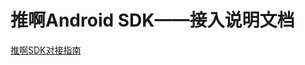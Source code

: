 # 推啊Android SDK——接入说明文档

    
  [推啊SDK对接指南](http://note.youdao.com/noteshare?id=697889f4db8bee05d581a5ffe1f0c6b1&sub=E6F008D4FACF4D149599F208746BF11A)
  
  